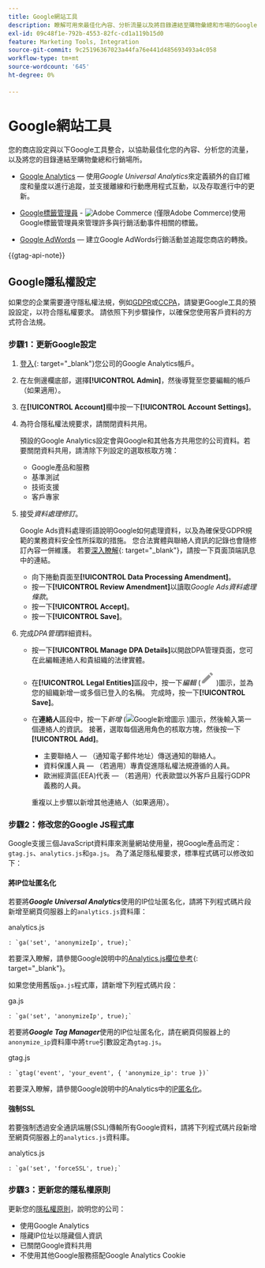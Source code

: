 ```yaml
---
title: Google網站工具
description: 瞭解可用來最佳化內容、分析流量以及將目錄連結至購物彙總和市場的Google工具整合。
exl-id: 09c48f1e-792b-4553-82fc-cd1a119b15d0
feature: Marketing Tools, Integration
source-git-commit: 9c25196367023a44fa76e441d485693493a4c058
workflow-type: tm+mt
source-wordcount: '645'
ht-degree: 0%

---
```


# Google網站工具

您的商店設定與以下Google工具整合，以協助最佳化您的內容、分析您的流量，以及將您的目錄連結至購物彙總和行銷場所。

- [Google Analytics](google-analytics.md) — 使用&#x200B;_Google Universal Analytics_&#x200B;來定義額外的自訂維度和量度以進行追蹤，並支援離線和行動應用程式互動，以及存取進行中的更新。

- [Google標籤管理員](google-tag-manager.md) - ![Adobe Commerce](../assets/adobe-logo.svg) (僅限Adobe Commerce)使用Google標籤管理員來管理許多與行銷活動事件相關的標籤。

- [Google AdWords](google-adwords.md) — 建立Google AdWords行銷活動並追蹤您商店的轉換。

{{gtag-api-note}}

## Google隱私權設定

如果您的企業需要遵守隱私權法規，例如[GDPR](../getting-started/compliance-gdpr.md)或[CCPA](../getting-started/compliance-ccpa.md)，請變更Google工具的預設設定，以符合隱私權要求。 請依照下列步驟操作，以確保您使用客戶資料的方式符合法規。

### 步驟1：更新Google設定

1. [登入][1]{: target="_blank"}您公司的Google Analytics帳戶。

1. 在左側邊欄底部，選擇&#x200B;**[!UICONTROL Admin]**，然後導覽至您要編輯的帳戶（如果適用）。

1. 在&#x200B;**[!UICONTROL Account]**&#x200B;欄中按一下&#x200B;**[!UICONTROL Account Settings]**。

1. 為符合隱私權法規要求，請關閉資料共用。

   預設的Google Analytics設定會與Google和其他各方共用您的公司資料。若要關閉資料共用，請清除下列設定的選取核取方塊：

   - Google產品和服務
   - 基準測試
   - 技術支援
   - 客戶專家

1. 接受&#x200B;_資料處理修訂_。

   Google Ads資料處理術語說明Google如何處理資料，以及為確保受GDPR規範的業務資料安全性所採取的措施。 您合法實體與聯絡人資訊的記錄也會隨修訂內容一併維護。 若要[深入瞭解][2]{: target="_blank"}，請按一下頁面頂端訊息中的連結。

   - 向下捲動頁面至&#x200B;**[!UICONTROL Data Processing Amendment]**。
   - 按一下&#x200B;**[!UICONTROL Review Amendment]**&#x200B;以讀取&#x200B;_Google Ads資料處理條款_。
   - 按一下&#x200B;**[!UICONTROL Accept]**。
   - 按一下&#x200B;**[!UICONTROL Save]**。

1. 完成&#x200B;_DPA管理_&#x200B;詳細資料。

   - 按一下&#x200B;**[!UICONTROL Manage DPA Details]**&#x200B;以開啟DPA管理頁面，您可在此編輯連絡人和貴組織的法律實體。

   - 在&#x200B;**[!UICONTROL Legal Entities]**&#x200B;區段中，按一下&#x200B;_編輯_ (![Google編輯圖示](./assets/google-icon-edit.png) )圖示，並為您的組織新增一或多個已登入的名稱。 完成時，按一下&#x200B;**[!UICONTROL Save]**。

   - 在&#x200B;**連絡人**&#x200B;區段中，按一下&#x200B;_新增_ (![Google新增圖示](./assets/google-icon-add.png) )圖示，然後輸入第一個連絡人的資訊。 接著，選取每個適用角色的核取方塊，然後按一下&#x200B;**[!UICONTROL Add]**。

      - 主要聯絡人 — （通知電子郵件地址）傳送通知的聯絡人。
      - 資料保護人員 — （若適用）專責促進隱私權法規遵循的人員。
      - 歐洲經濟區(EEA)代表 — （若適用）代表歐盟以外客戶且履行GDPR義務的人員。

     重複以上步驟以新增其他連絡人（如果適用）。

### 步驟2：修改您的Google JS程式庫

Google支援三個JavaScript資料庫來測量網站使用量，視Google產品而定： `gtag.js`、`analytics.js`和`ga.js`。 為了滿足隱私權要求，標準程式碼可以修改如下：

#### 將IP位址匿名化

若要將&#x200B;**_Google Universal Analytics_**&#x200B;使用的IP位址匿名化，請將下列程式碼片段新增至網頁伺服器上的`analytics.js`資料庫：

analytics.js

```
: `ga('set', 'anonymizeIp', true);`
```

若要深入瞭解，請參閱Google說明中的[Analytics.js欄位參考][3]{: target="_blank"}。

如果您使用舊版`ga.js`程式庫，請新增下列程式碼片段：

ga.js

```
: `ga('set', 'anonymizeIp', true);`
```

若要將&#x200B;**_Google Tag Manager_**&#x200B;使用的IP位址匿名化，請在網頁伺服器上的`anonymize_ip`資料庫中將`true`引數設定為`gtag.js`。

gtag.js

```
: `gtag('event', 'your_event', { 'anonymize_ip': true })`
```

若要深入瞭解，請參閱Google說明中的Analytics中的[IP匿名化][4]。

#### 強制SSL

若要強制透過安全通訊端層(SSL)傳輸所有Google資料，請將下列程式碼片段新增至網頁伺服器上的`analytics.js`資料庫。

analytics.js

```
: `ga('set', 'forceSSL', true);`
```

### 步驟3：更新您的隱私權原則

更新您的[隱私權原則](../getting-started/privacy-policy.md)，說明您的公司：

- 使用Google Analytics
- 隱藏IP位址以隱藏個人資訊
- 已關閉Google資料共用
- 不使用其他Google服務搭配Google Analytics Cookie

[1]: https://www.google.com/analytics/
[2]: https://support.google.com/analytics/answer/3379636
[3]: https://developers.google.com/analytics/devguides/collection/analyticsjs/field-reference
[4]: https://support.google.com/analytics/answer/2763052
